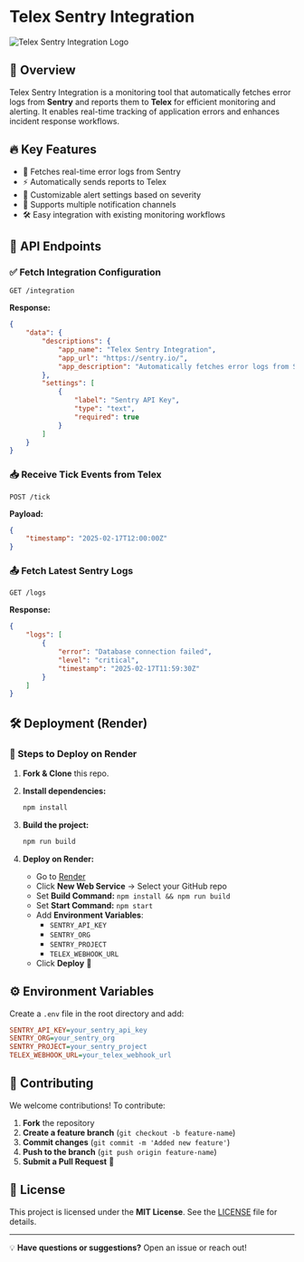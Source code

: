 # Telex Sentry Integration

![Telex Sentry Integration Logo](https://res.cloudinary.com/drkusmjom/image/upload/v1739997245/telex-sentry-integration-logo.webp)

## 🚀 Overview

Telex Sentry Integration is a monitoring tool that automatically fetches error logs from **Sentry** and reports them to **Telex** for efficient monitoring and alerting. It enables real-time tracking of application errors and enhances incident response workflows.

## 🔥 Key Features

-   📡 Fetches real-time error logs from Sentry
-   ⚡ Automatically sends reports to Telex
-   🔔 Customizable alert settings based on severity
-   📢 Supports multiple notification channels
-   🛠 Easy integration with existing monitoring workflows

## 📜 API Endpoints

### ✅ Fetch Integration Configuration

```http
GET /integration
```

**Response:**

```json
{
	"data": {
		"descriptions": {
			"app_name": "Telex Sentry Integration",
			"app_url": "https://sentry.io/",
			"app_description": "Automatically fetches error logs from Sentry and reports to Telex for monitoring."
		},
		"settings": [
			{
				"label": "Sentry API Key",
				"type": "text",
				"required": true
			}
		]
	}
}
```

### 📥 Receive Tick Events from Telex

```http
POST /tick
```

**Payload:**

```json
{
	"timestamp": "2025-02-17T12:00:00Z"
}
```

### 📤 Fetch Latest Sentry Logs

```http
GET /logs
```

**Response:**

```json
{
	"logs": [
		{
			"error": "Database connection failed",
			"level": "critical",
			"timestamp": "2025-02-17T11:59:30Z"
		}
	]
}
```

## 🛠 Deployment (Render)

### 🚀 Steps to Deploy on Render

1. **Fork & Clone** this repo.
2. **Install dependencies:**

    ```sh
    npm install
    ```

3. **Build the project:**

    ```sh
    npm run build
    ```

4. **Deploy on Render:**
    - Go to [Render](https://render.com/)
    - Click **New Web Service** → Select your GitHub repo
    - Set **Build Command:** `npm install && npm run build`
    - Set **Start Command:** `npm start`
    - Add **Environment Variables**:
        - `SENTRY_API_KEY`
        - `SENTRY_ORG`
        - `SENTRY_PROJECT`
        - `TELEX_WEBHOOK_URL`
    - Click **Deploy** 🚀

## ⚙️ Environment Variables

Create a `.env` file in the root directory and add:

```ini
SENTRY_API_KEY=your_sentry_api_key
SENTRY_ORG=your_sentry_org
SENTRY_PROJECT=your_sentry_project
TELEX_WEBHOOK_URL=your_telex_webhook_url
```

## 🤝 Contributing

We welcome contributions! To contribute:

1. **Fork** the repository
2. **Create a feature branch** (`git checkout -b feature-name`)
3. **Commit changes** (`git commit -m 'Added new feature'`)
4. **Push to the branch** (`git push origin feature-name`)
5. **Submit a Pull Request** 🎉

## 📝 License

This project is licensed under the **MIT License**. See the [LICENSE](LICENSE) file for details.

---

💡 **Have questions or suggestions?** Open an issue or reach out!
